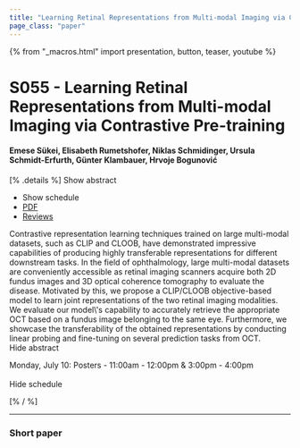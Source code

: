 ```yaml
---
title: "Learning Retinal Representations from Multi-modal Imaging via Contrastive Pre-training"
page_class: "paper"
---
```


{% from "_macros.html" import presentation, button, teaser, youtube %}

# S055 - Learning Retinal Representations from Multi-modal Imaging via Contrastive Pre-training

#### Emese Sükei, Elisabeth Rumetshofer, Niklas Schmidinger, Ursula Schmidt-Erfurth, Günter Klambauer, Hrvoje Bogunović

[% .details %]
<a class="toggle_visibility" data-selector=".abstract" data-level="3">Show abstract</a>
- <a class="toggle_visibility" data-selector=".schedule" data-level="3">Show schedule</a>
- <a href="https://openreview.net/pdf?id=newlahoISt1">PDF</a>
- <a href="https://openreview.net/forum?id=newlahoISt1">Reviews</a>

<p>
    <span class="abstract">
        Contrastive representation learning techniques trained on large multi-modal datasets, such as CLIP and CLOOB, have demonstrated impressive capabilities of producing highly transferable representations for different downstream tasks. In the field of ophthalmology, large multi-modal datasets are conveniently accessible as retinal imaging scanners acquire both 2D fundus images and 3D optical coherence tomography to evaluate the disease. Motivated by this, we propose a CLIP/CLOOB objective-based model to learn joint representations of the two retinal imaging modalities. We evaluate our model\'s capability to accurately retrieve the appropriate OCT based on a fundus image belonging to the same eye. Furthermore, we showcase the transferability of the obtained representations by conducting linear probing and fine-tuning on several prediction tasks from OCT.
        <br>
        <span class="actions"><a class="toggle_visibility" data-level="2">Hide abstract</a></span>
    </span>
</p>

<p>
    <span class="schedule">
        Monday, July 10: Posters - 11:00am - 12:00pm & 3:00pm - 4:00pm<br>
        <br>
        <span class="actions"><a class="toggle_visibility" data-level="2">Hide schedule</a></span>
    </span>
</p>
[% / %]

---


### Short paper

